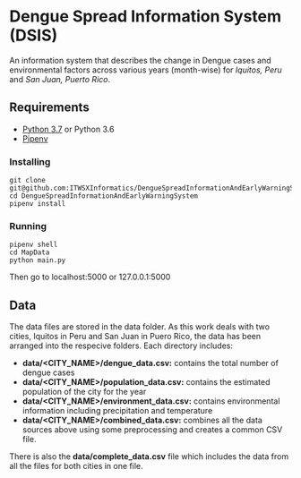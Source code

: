 # Dengue Spread Information System (DSIS)

An information system that describes the change in Dengue cases and environmental factors across various years (month-wise) for *Iquitos, Peru* and *San Juan, Puerto Rico*.

## Requirements

- [Python 3.7](https://www.python.org) or Python 3.6
- [Pipenv](https://docs.pipenv.org)

### Installing

```
git clone git@github.com:ITWSXInformatics/DengueSpreadInformationAndEarlyWarningSystem.git
cd DengueSpreadInformationAndEarlyWarningSystem
pipenv install
```

### Running 

```
pipenv shell
cd MapData
python main.py
```
Then go to localhost:5000 or 127.0.0.1:5000

## Data 

The data files are stored in the data folder. As this work deals with two cities, Iquitos in Peru and San Juan in Puero Rico, the data has been arranged into the respecive folders. Each directory includes:
- **data/<CITY_NAME>/dengue_data.csv:** contains the total number of dengue cases
- **data/<CITY_NAME>/population_data.csv:** contains the estimated population of the city for the year
- **data/<CITY_NAME>/environment_data.csv:** contains environmental information including precipitation and temperature
- **data/<CITY_NAME>/combined_data.csv:** combines all the data sources above using some preprocessing and creates a common CSV file.

There is also the **data/complete_data.csv** file which includes the data from all the files for both cities in one file.
